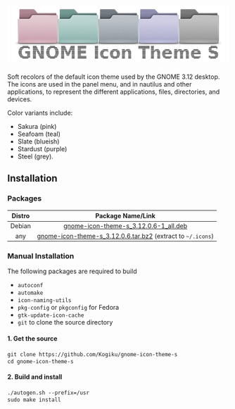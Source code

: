 <h1 align="center">
  <img src=".github/gnome-icon-theme-s.png" alt="GNOME Icon Theme S" />
</h1>

Soft recolors of the default icon theme used by the GNOME 3.12 desktop. The icons are used in the panel menu, and in nautilus and other applications, to represent the different applications, files, directories, and devices.

Color variants include:
* Sakura (pink)
* Seafoam (teal)
* Slate (blueish)
* Stardust (purple)
* Steel (grey).
## Installation
### Packages
|Distro|Package Name/Link|
|:----:|:----:|
| Debian | [gnome-icon-theme-s_3.12.0.6-1_all.deb](https://github.com/Kogiku/gnome-icon-theme-s/releases/download/3.12.0.6/gnome-icon-theme-s_3.12.0.6-1_all.deb) |
| any | [gnome-icon-theme-s_3.12.0.6.tar.bz2](https://github.com/Kogiku/gnome-icon-theme-s/releases/download/3.12.0.6/gnome-icon-theme-s_3.12.0.6.tar.bz2) (extract to `~/.icons`)|
### Manual Installation
The following packages are required to build
* `autoconf`
* `automake`
* `icon-naming-utils`
* `pkg-config` or `pkgconfig` for Fedora
* `gtk-update-icon-cache`
* `git` to clone the source directory
#### 1. Get the source
```
git clone https://github.com/Kogiku/gnome-icon-theme-s
cd gnome-icon-theme-s
```
#### 2. Build and install
```
./autogen.sh --prefix=/usr
sudo make install
```
